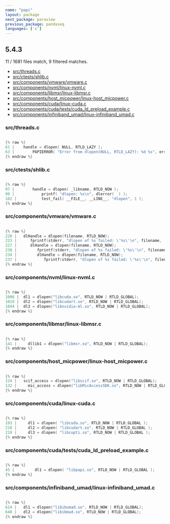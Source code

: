 ```yaml
---
name: "papi"
layout: package
next_package: paraview
previous_package: pandaseq
languages: ['c']
---
```

## 5.4.3
11 / 1681 files match, 9 filtered matches.

 - [src/threads.c](#srcthreadsc)
 - [src/ctests/shlib.c](#srcctestsshlibc)
 - [src/components/vmware/vmware.c](#srccomponentsvmwarevmwarec)
 - [src/components/nvml/linux-nvml.c](#srccomponentsnvmllinux-nvmlc)
 - [src/components/libmsr/linux-libmsr.c](#srccomponentslibmsrlinux-libmsrc)
 - [src/components/host_micpower/linux-host_micpower.c](#srccomponentshost_micpowerlinux-host_micpowerc)
 - [src/components/cuda/linux-cuda.c](#srccomponentscudalinux-cudac)
 - [src/components/cuda/tests/cuda_ld_preload_example.c](#srccomponentscudatestscuda_ld_preload_examplec)
 - [src/components/infiniband_umad/linux-infiniband_umad.c](#srccomponentsinfiniband_umadlinux-infiniband_umadc)

### src/threads.c

```c

{% raw %}
61 | 	handle = dlopen( NULL, RTLD_LAZY );
63 | 		PAPIERROR( "Error from dlopen(NULL, RTLD_LAZY): %d %s", errno,
{% endraw %}

```
### src/ctests/shlib.c

```c

{% raw %}
97 | 		handle = dlopen( _libname, RTLD_NOW );
99 | 			printf( "dlopen: %s\n", dlerror(  ) );
102 | 			test_fail( __FILE__, __LINE__, "dlopen", 1 );
{% endraw %}

```
### src/components/vmware/vmware.c

```c

{% raw %}
220 | 	dlHandle = dlopen(filename, RTLD_NOW);
223 | 	   fprintf(stderr, "dlopen of %s failed: \'%s\'\n", filename, 
227 | 	   dlHandle = dlopen(filename, RTLD_NOW);
230 | 	      fprintf(stderr, "dlopen of %s failed: \'%s\'\n", filename, 
234 | 	      dlHandle = dlopen(filename, RTLD_NOW);
237 | 	         fprintf(stderr, "dlopen of %s failed: \'%s\'\n", filename, 
{% endraw %}

```
### src/components/nvml/linux-nvml.c

```c

{% raw %}
1006 | 	dl1 = dlopen("libcuda.so", RTLD_NOW | RTLD_GLOBAL);
1019 | 	dl2 = dlopen("libcudart.so", RTLD_NOW | RTLD_GLOBAL);
1044 | 	dl3 = dlopen("libnvidia-ml.so", RTLD_NOW | RTLD_GLOBAL);
{% endraw %}

```
### src/components/libmsr/linux-libmsr.c

```c

{% raw %}
141 |     dllib1 = dlopen("libmsr.so", RTLD_NOW | RTLD_GLOBAL);
{% endraw %}

```
### src/components/host_micpower/linux-host_micpower.c

```c

{% raw %}
124 | 	scif_access = dlopen("libscif.so", RTLD_NOW | RTLD_GLOBAL);
132 |     mic_access = dlopen("libMicAccessSDK.so", RTLD_NOW | RTLD_GLOBAL);
{% endraw %}

```
### src/components/cuda/linux-cuda.c

```c

{% raw %}
193 |     dl1 = dlopen( "libcuda.so", RTLD_NOW | RTLD_GLOBAL );
210 |     dl2 = dlopen( "libcudart.so", RTLD_NOW | RTLD_GLOBAL );
219 |     dl3 = dlopen( "libcupti.so", RTLD_NOW | RTLD_GLOBAL );
{% endraw %}

```
### src/components/cuda/tests/cuda_ld_preload_example.c

```c

{% raw %}
45 |         dl1 = dlopen( "libpapi.so", RTLD_NOW | RTLD_GLOBAL );
{% endraw %}

```
### src/components/infiniband_umad/linux-infiniband_umad.c

```c

{% raw %}
614 | 	dl1 = dlopen("libibumad.so", RTLD_NOW | RTLD_GLOBAL);
640 | 	dl2 = dlopen("libibmad.so", RTLD_NOW | RTLD_GLOBAL);
{% endraw %}

```